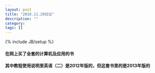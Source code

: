 ```yaml
---
layout: post
title: "2016.11.20日记"
description: ""
category: 
tags: []
---
```

{% include JB/setup %}
#### 在网上买了全套的计算机及应用的书
#### 其中教程使用说明里英语（二）是2012年版的，但这套书里的是2013年版的